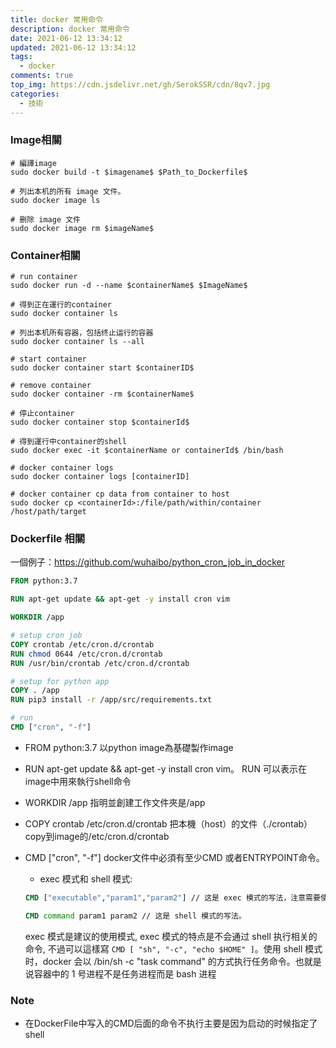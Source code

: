 ```yaml
---
title: docker 常用命令
description: docker 常用命令
date: 2021-06-12 13:34:12
updated: 2021-06-12 13:34:12
tags:
  - docker
comments: true
top_img: https://cdn.jsdelivr.net/gh/SerokSSR/cdn/8qv7.jpg
categories:
  - 技術
---
```

### Image相關

```shell
# 編譯image
sudo docker build -t $imagename$ $Path_to_Dockerfile$

# 列出本机的所有 image 文件。
sudo docker image ls

# 删除 image 文件
sudo docker image rm $imageName$
```

### Container相關

```shell
# run container
sudo docker run -d --name $containerName$ $ImageName$

# 得到正在運行的container
sudo docker container ls

# 列出本机所有容器，包括终止运行的容器
sudo docker container ls --all

# start container
sudo docker container start $containerID$

# remove container
sudo docker container -rm $containerName$

# 停止container
sudo docker container stop $containerId$

# 得到運行中container的shell
sudo docker exec -it $containerName or containerId$ /bin/bash

# docker container logs
sudo docker container logs [containerID]

# docker container cp data from container to host
sudo docker cp <containerId>:/file/path/within/container /host/path/target
```

### Dockerfile 相關

一個例子：https://github.com/wuhaibo/python_cron_job_in_docker

```dockerfile
FROM python:3.7

RUN apt-get update && apt-get -y install cron vim

WORKDIR /app

# setup cron job
COPY crontab /etc/cron.d/crontab
RUN chmod 0644 /etc/cron.d/crontab
RUN /usr/bin/crontab /etc/cron.d/crontab

# setup for python app
COPY . /app
RUN pip3 install -r /app/src/requirements.txt

# run
CMD ["cron", "-f"]
```

* FROM python:3.7 以python image為基礎製作image
* RUN apt-get update && apt-get -y install cron vim。 RUN 可以表示在image中用來執行shell命令
* WORKDIR /app 指明並創建工作文件夾是/app
* COPY crontab /etc/cron.d/crontab 把本機（host）的文件（./crontab）copy到image的/etc/cron.d/crontab
* CMD \["cron", "-f"] docker文件中必須有至少CMD 或者ENTRYPOINT命令。 

  * exec 模式和 shell 模式:

  ```dockerfile
  CMD ["executable","param1","param2"] // 这是 exec 模式的写法，注意需要使用双引号。

  CMD command param1 param2 // 这是 shell 模式的写法。
  ```

  exec 模式是建议的使用模式, exec 模式的特点是不会通过 shell 执行相关的命令, 不過可以這樣寫
  `CMD [ "sh", "-c", "echo $HOME" ]`。使用 shell 模式时，docker 会以 /bin/sh -c "task command" 的方式执行任务命令。也就是说容器中的 1 号进程不是任务进程而是 bash 进程

### Note

* 在DockerFile中写入的CMD后面的命令不执行主要是因为启动的时候指定了shell